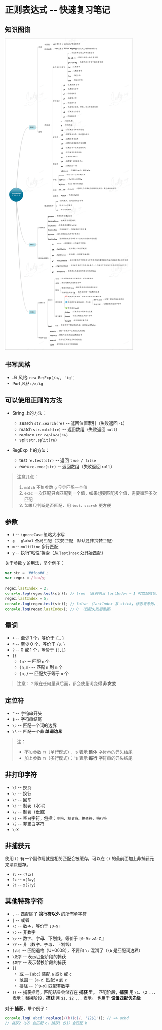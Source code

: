 # 正则表达式 -- 快速复习笔记

## 知识图谱

![](./imgs/regexp_knowledge_map.png)

## 书写风格

- JS 风格: `new RegExp(/a/, 'ig')`
- Perl 风格: `/a/ig`

## 可以使用正则的方法

- String 上的方法：
  + search `str.search(re)` -- 返回位置索引（失败返回 `-1`）
  + match `str.match(re)` -- 返回数组（失败返回 `null`）
  + replace `str.replace(re)`
  + split `str.split(re)`

- RegExp 上的方法：
  + test `re.test(str)` -- 返回 `true / false`
  + exec `re.exec(str)` -- 返回数组（失败返回 `null`）

> 注意几点：
> 1. `match` 不加参数 `g` 只会匹配一个值
> 2. `exec` 一次匹配只会匹配到一个值，如果想要匹配多个值，需要循环多次匹配
> 3. 如果只判断是否匹配，用 `test、search` 更方便

## 参数

- `i` -- `ignoreCase` 忽略大小写
- `g` -- `global` 全局匹配（贪婪匹配，默认是非贪婪匹配）
- `m` -- `multiline` 多行匹配
- `y` -- 执行“粘性”搜索（从 `lastIndex` 处开始匹配）

关于参数 `y` 的用法，举个例子：
```javascript
var str = '##foo##';
var regex = /foo/y;

regex.lastIndex = 2;
console.log(regex.test(str)); // true （此例仅当 lastIndex = 1 时匹配成功，这就是 sticky 的作用）
regex.lastIndex = 5;
console.log(regex.test(str)); // false （lastIndex 被 sticky 标志考虑到，从而导致匹配失败）
console.log(regex.lastIndex); // 0 （匹配失败后重置）
```

## 量词

- `+` -- 至少 1 个，等价于 `{1,}`
- `*` -- 至少 0 个，等价于 `{0,}`
- `?` -- 0 或 1 个，等价于 `{0,1}`
- `{}`
  + `{n}` -- 匹配 `n` 个
  + `{n,m}` -- 匹配 `n` 到 `m` 个
  + `{n,}` -- 匹配大于等于 `n` 个

> 注意：
> `?` 跟在任何量词后面，都会使量词变得 **非贪婪**

## 定位符

- `^` -- 字符串开头
- `$` -- 字符串结尾
- `\b` -- 匹配一个词的边界
- `\B` -- 匹配一个非 **单词边界**

> 注：
> - 不加参数 m（单行模式）：`^$` 表示 **整体** 字符串的开头结尾
> - 加上参数 m（多行模式）：`^$` 表示 **每行** 字符串的开头结尾

## 非打印字符

- `\f` -- 换页
- `\n` -- 换行
- `\r` -- 回车
- `\t` -- 制表（水平）
- `\v` -- 制表（垂直）
- `\s` -- 空白字符，包括：`空格、制表符、换页符、换行符`
- `\S` -- 非空白字符
- `\cX`

## 非捕获元

使用 `()` 有一个副作用就是相关匹配会被缓存，可以在 `()` 的最前面加上非捕获元来清除缓存。

- `?:` -- `(?:x)`
- `?=` -- `x(?=y)`
- `?!` -- `x(?!y)`

## 其他特殊字符

- `.` -- 匹配除了 **换行符以外** 的所有单字符
- `|` -- 或者
- `\d` -- 数字，等价于 `[0-9]`
- `\D` -- 非数字
- `\w` -- 数字、字母、下划线，等价于 `[0-9a-zA-Z_]`
- `\W` -- 非（数字、字母、下划线）
- `[\b]` -- 匹配退格（U+0008），不要和 `\b` 混淆了（`\b` 是匹配词边界）
- `\数字` -- 表示匹配阶段的捕获
- `$数字` -- 表示替换阶段的捕获
- `[]`
  + 或 -- `[abc]` 匹配 `a` 或 `b` 或 `c`
  + 范围 -- `[a-z]` 匹配 `a` 到 `z`
  + 排除 -- `[^0-9]` 匹配非数字
- `()` -- 捕获括号，匹配结果会储存在 **捕获** 里。
匹配阶段，**捕获** 用 `\1、\2 ...` 表示；替换阶段，**捕获** 用 `$1、$2 ...` 表示。
也用于 **设置匹配优先级**

对于 **捕获**，举个例子：
```javascript
console.log('abcd'.replace(/(b)(c)/, '$2$1')); // => acbd
// 捕获2（$2）会匹配 c，捕获1（$1）会匹配 b
```
